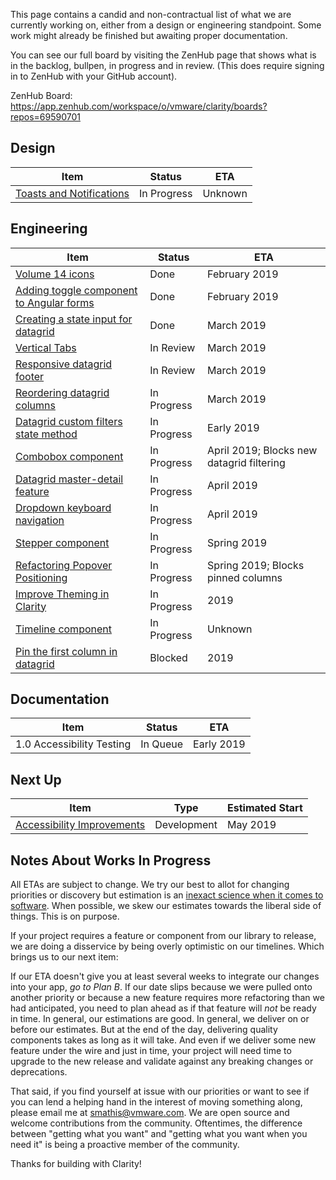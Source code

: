 This page contains a candid and non-contractual list of what we are currently working on, either from a design or engineering standpoint. Some work might already be finished but awaiting proper documentation.

You can see our full board by visiting the ZenHub page that shows what is in the backlog, bullpen, in progress and in review. (This does require signing in to ZenHub with your GitHub account).

ZenHub Board: https://app.zenhub.com/workspace/o/vmware/clarity/boards?repos=69590701

## Design
Item|Status|ETA
----|----|----
[Toasts and Notifications](https://github.com/vmware/clarity/issues/365)|In Progress|Unknown


## Engineering
Item|Status|ETA
----|----|----
[Volume 14 icons](https://github.com/vmware/clarity/issues/2709)|Done|February 2019
[Adding toggle component to Angular forms](https://github.com/vmware/clarity/issues/2953)|Done|February 2019
[Creating a state input for datagrid](https://github.com/vmware/clarity/issues/2846)|Done|March 2019
[Vertical Tabs](https://github.com/vmware/clarity/issues/452)|In Review|March 2019
[Responsive datagrid footer](https://github.com/vmware/clarity/issues/3097)|In Review|March 2019
[Reordering datagrid columns](https://github.com/vmware/clarity/issues/1771)|In Progress|March 2019
[Datagrid custom filters state method](https://github.com/vmware/clarity/issues/1771)|In Progress|Early 2019
[Combobox component](https://github.com/vmware/clarity/issues/248)|In Progress|April 2019; Blocks new datagrid filtering
[Datagrid master-detail feature](https://github.com/vmware/clarity/issues/2005)|In Progress|April 2019
[Dropdown keyboard navigation](https://github.com/vmware/clarity/issues/2543)|In Progress|April 2019
[Stepper component](https://github.com/vmware/clarity/issues/2503)|In Progress|Spring 2019
[Refactoring Popover Positioning](https://github.com/vmware/clarity/issues/2683)|In Progress|Spring 2019; Blocks pinned columns
[Improve Theming in Clarity](https://github.com/vmware/clarity/issues/2770)|In Progress|2019
[Timeline component](https://github.com/vmware/clarity/issues/1633)|In Progress|Unknown
[Pin the first column in datagrid](https://github.com/vmware/clarity/issues/1586)|Blocked|2019

## Documentation
Item|Status|ETA
----|----|----
1.0 Accessibility Testing|In Queue|Early 2019

## Next Up
Item|Type|Estimated Start
----|----|----
[Accessibility Improvements](https://github.com/vmware/clarity/labels/Accessibility)|Development|May 2019

## Notes About Works In Progress

All ETAs are subject to change. We try our best to allot for changing priorities or discovery but estimation is an [inexact science when it comes to software](https://techcrunch.com/2016/04/30/estimate-thrice-develop-once/). When possible, we skew our estimates towards the liberal side of things. This is on purpose.

If your project requires a feature or component from our library to release, we are doing a disservice by being overly optimistic on our timelines. Which brings us to our next item:

If our ETA doesn't give you at least several weeks to integrate our changes into your app, _go to Plan B_. If our date slips because we were pulled onto another priority or because a new feature requires more refactoring than we had anticipated, you need to plan ahead as if that feature will _not_ be ready in time. In general, our estimations are good. In general, we deliver on or before our estimates. But at the end of the day, delivering quality components takes as long as it will take. And even if we deliver some new feature under the wire and just in time, your project will need time to upgrade to the new release and validate against any breaking changes or deprecations.

That said, if you find yourself at issue with our priorities or want to see if you can lend a helping hand in the interest of moving something along, please email me at [smathis@vmware.com](mailto:smathis@vmware.coml). We are open source and welcome contributions from the community. Oftentimes, the difference between "getting what you want" and "getting what you want when you need it" is being a proactive member of the community.

Thanks for building with Clarity!
